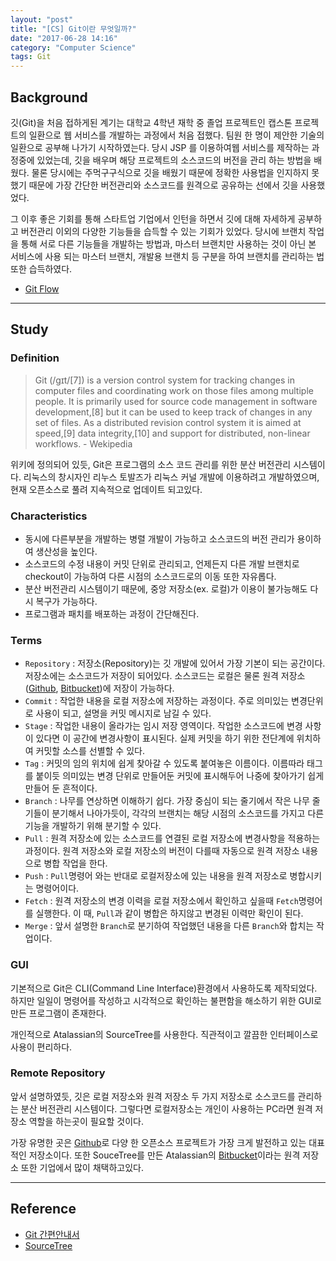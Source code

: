 ```yaml
---
layout: "post"
title: "[CS] Git이란 무엇일까?"
date: "2017-06-28 14:16"
category: "Computer Science"
tags: Git
---
```


## Background

깃(Git)을 처음 접하게된 계기는 대학교 4학년 재학 중 졸업 프로젝트인 캡스톤 프로젝트의 일환으로 웹 서비스를 개발하는 과정에서 처음 접했다. 팀원 한 명이 제안한 기술의 일환으로 공부해 나가기 시작하였는다. 당시 JSP 를 이용하여웹 서비스를 제작하는 과정중에 있었는데, 깃을 배우며 해당 프로젝트의 소스코드의 버전을 관리 하는 방법을 배웠다. 물론 당시에는 주먹구구식으로 깃을 배웠기 때문에 정확한 사용법을 인지하지 못했기 때문에 가장 간단한 버전관리와 소스코드를 원격으로 공유하는 선에서 깃을 사용했었다.

그 이후 좋은 기회를 통해 스타트업 기업에서 인턴을 하면서 깃에 대해 자세하게 공부하고 버전관리 이외의 다양한 기능들을 습득할 수 있는 기회가 있었다. 당시에 브랜치 작업을 통해 서로 다른 기능들을 개발하는 방법과, 마스터 브랜치만 사용하는 것이 아닌 본 서비스에 사용 되는 마스터 브랜치, 개발용 브랜치 등 구분을 하여 브랜치를 관리하는 법 또한 습득하였다.
* [Git Flow](https://github.com/nvie/gitflow)

---

## Study

### Definition

> Git (/ɡɪt/[7]) is a version control system for tracking changes in computer files and coordinating work on those files among multiple people. It is primarily used for source code management in software development,[8] but it can be used to keep track of changes in any set of files. As a distributed revision control system it is aimed at speed,[9] data integrity,[10] and support for distributed, non-linear workflows.
>       - Wekipedia

위키에 정의되어 있듯, Git은 프로그램의 소스 코드 관리를 위한 분산 버전관리 시스템이다. 리눅스의 창시자인 리누스 토발즈가 리눅스 커널 개발에 이용하려고 개발하였으며, 현재 오픈소스로 풀려 지속적으로 업데이트 되고있다.

### Characteristics

- 동시에 다른부분을 개발하는 병렬 개발이 가능하고 소스코드의 버전 관리가 용이하여 생산성을 높인다.
- 소스코드의 수정 내용이 커밋 단위로 관리되고, 언제든지 다른 개발 브랜치로 checkout이 가능하여 다른 시점의 소스코드로의 이동 또한 자유롭다.
- 분산 버전관리 시스템이기 때문에, 중앙 저장소(ex. 로컬)가 이용이 불가능해도 다시 복구가 가능하다.
- 프로그램과 패치를 배포하는 과정이 간단해진다.

### Terms
- `Repository`
: 저장소(Repository)는 깃 개발에 있어서 가장 기본이 되는 공간이다. 저장소에는 소스코드가 저장이 되어있다. 소스코드는 로컬은 물론 원격 저장소([Github](https://github.com), [Bitbucket](https://bitbucket.org))에 저장이 가능하다.
- `Commit`
: 작업한 내용을 로컬 저장소에 저장하는 과정이다. 주로 의미있는 변경단위로 사용이 되고, 설명을 커밋 메시지로 남길 수 있다.
- `Stage`
: 작업한 내용이 올라가는 임시 저장 영역이다. 작업한 소스코드에 변경 사항이 있다면 이 공간에 변경사항이 표시된다. 실제 커밋을 하기 위한 전단계에 위치하여 커밋할 소스를 선별할 수 있다.
- `Tag`
: 커밋의 임의 위치에 쉽게 찾아갈 수 있도록 붙여놓은 이름이다. 이름따라 태그를 붙이듯 의미있는 변경 단위로 만들어둔 커밋에 표시해두어 나중에 찾아가기 쉽게 만들어 둔 흔적이다.
- `Branch`
: 나무를 연상하면 이해하기 쉽다. 가장 중심이 되는 줄기에서 작은 나무 줄기들이 분기해서 나아가듯이, 각각의 브랜치는 해당 시점의 소스코드를 가지고 다른 기능을 개발하기 위해 분기할 수 있다.
- `Pull`
: 원격 저장소에 있는 소스코드를 연결된 로컬 저장소에 변경사항을 적용하는 과정이다. 원격 저장소와 로컬 저장소의 버전이 다를때 자동으로 원격 저장소 내용으로 병합 작업을 한다.
- `Push`
: `Pull`명령어 와는 반대로 로컬저장소에 있는 내용을 원격 저장소로 병합시키는 명령어이다.
- `Fetch`
: 원격 저장소의 변경 이력을 로컬 저장소에서 확인하고 싶을때 `Fetch`명령어를 실행한다. 이 때, `Pull`과 같이 병합은 하지않고 변경된 이력만 확인이 된다.
- `Merge`
: 앞서 설명한 `Branch`로 분기하여 작업했던 내용을 다른 `Branch`와 합치는 작업이다.

### GUI
기본적으로 Git은 CLI(Command Line Interface)환경에서 사용하도록 제작되었다. 하지만 일일이 명령어를 작성하고 시각적으로 확인하는 불편함을 해소하기 위한 GUI로 만든 프로그램이 존재한다.

개인적으로 Atalassian의 SourceTree를 사용한다. 직관적이고 깔끔한 인터페이스로 사용이 편리하다.

### Remote Repository
앞서 설명하였듯, 깃은 로컬 저장소와 원격 저장소 두 가지 저장소로 소스코드를 관리하는 분산 버전관리 시스템이다. 그렇다면 로컬저장소는 개인이 사용하는 PC라면 원격 저장소 역할을 하는곳이 필요할 것이다.

가장 유명한 곳은 [Github](https://github.com)로 다양 한 오픈소스 프로젝트가 가장 크게 발전하고 있는 대표적인 저장소이다. 또한 SouceTree를 만든 Atalassian의 [Bitbucket](https://bitbucket.org)이라는 원격 저장소 또한 기업에서 많이 채택하고있다.

---

## Reference
* [Git  간편안내서](http://rogerdudler.github.io/git-guide/index.ko.html)
* [SourceTree](https://ko.atlassian.com/software/sourcetree)
